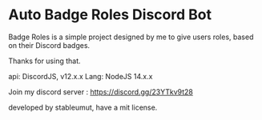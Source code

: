 # Auto Badge Roles Discord Bot

Badge Roles is a simple project designed by me to give users roles, based on their Discord badges.

Thanks for using that.

api: DiscordJS, v12.x.x
Lang: NodeJS 14.x.x

Join my discord server :
https://discord.gg/23YTkv9t28

developed by stableumut, have a mit license.
